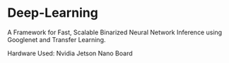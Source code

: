 # Deep-Learning
A Framework for Fast, Scalable Binarized Neural Network Inference using Googlenet and Transfer Learning.

Hardware Used:
Nvidia Jetson Nano Board
